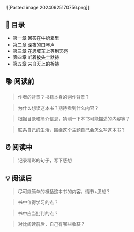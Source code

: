 ![[Pasted image 20240925170756.png]]
## 📑 目录
* 第一章 回答在牛奶箱里  
* 第二章 深夜的口琴声  
* 第三章 在思域车上等到天亮  
* 第四章 听着披头士默祷  
* 第五章 来自天上的祈祷
## 📚 阅读前
> 作者的背景？书籍本身的创作背景？

> 为什么想读这本书？期待看到什么内容？

> 根据目录和简介信息，猜测一下本书可能描述的内容等？

> 联系自己的生活，围绕这个主题自己会怎么写这本书？
## ⏰ 阅读中
> 记录精彩的句子，写下感想
##  💡 阅读后
> 尽可能简单的概括这本书的内容，情节+思想？

> 书中值得学习的点？

> 书中应当批判的点？

> 对比阅读前后，自己有哪些收获？ 
